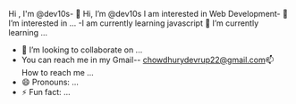 Hi , I'm @dev10s- 👋 Hi, I’m @dev10s
I am interested in Web Development- 👀 I’m interested in ...
-I am currently learning javascript 🌱 I’m currently learning ...
- 💞️ I’m looking to collaborate on ...
- You can reach me in my Gmail-- chowdhurydevrup22@gmail.com📫 How to reach me ...
- 😄 Pronouns: ...
- ⚡ Fun fact: ...

<!---
dev10s/dev10s is a ✨ special ✨ repository because its `README.md` (this file) appears on your GitHub profile.
You can click the Preview link to take a look at your changes.
--->
